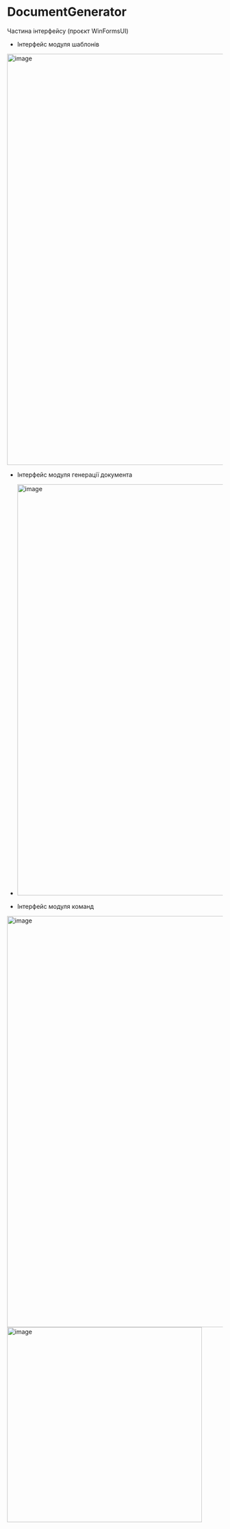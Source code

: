 # DocumentGenerator
Частина інтерфейсу (проєкт WinFormsUI)
- Інтерфейс модуля шаблонів
<img width="959" alt="image" src="https://github.com/NikaBug/DocumentGenerator/assets/149799394/d0601140-1e80-44b5-b194-4f7bd684a823">

- Інтерфейс модуля генерації документа
- <img width="959" alt="image" src="https://github.com/NikaBug/DocumentGenerator/assets/149799394/ea57fc51-9c53-4f6f-bbb4-75ec5eff7fe7">

- Інтерфейс модуля команд
<img width="959" alt="image" src="https://github.com/NikaBug/DocumentGenerator/assets/149799394/fe54eec3-54cc-4c04-a451-c76b9bb0c2d9">
<img width="455" alt="image" src="https://github.com/NikaBug/DocumentGenerator/assets/149799394/a6d6cdbc-7f79-4830-a3b3-4916fefda8e6">















